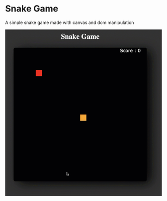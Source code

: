 # Snake Game
 A simple snake game made with canvas and dom manipulation 
 
![picture of the game](images/pic.gif)